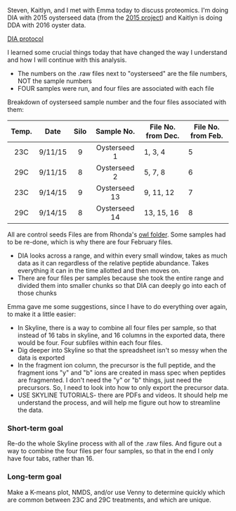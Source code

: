 Steven, Kaitlyn, and I met with Emma today to discuss proteomics. I'm doing DIA with 2015 oysterseed data (from the [2015 project](https://github.com/RobertsLab/project-pacific.oyster-larvae/wiki/2015-Oyster-Seed-experiment-23C-vs.-29C)) and Kaitlyn is doing DDA with 2016 oyster data.

[DIA protocol](https://github.com/RobertsLab/resources/blob/master/protocols/DIA-data-Analyses.md)

I learned some crucial things today that have changed the way I understand and how I will continue with this analysis.
- The numbers on the .raw files next to "oysterseed" are the file numbers, NOT the sample numbers
- FOUR samples were run, and four files are associated with each file

Breakdown of oysterseed sample number and the four files associated with them:

| Temp.   |  Date   |   Silo  |     Sample No.    |   File No. from Dec.   |   File No. from Feb. |
|  :---:  |  :---:  |  :---:  |       :---:       | ---------------------- | -------------------- |
| 23C     | 9/11/15 | 9       | Oysterseed 1      | 1, 3, 4                | 5                    |
| 29C     | 9/11/15 | 8       | Oysterseed 2      | 5, 7, 8                | 6                    |
| 23C     | 9/14/15 | 9       | Oysterseed 13     | 9, 11, 12              | 7                    |
| 29C     | 9/14/15 | 8       | Oysterseed 14     | 13, 15, 16             | 8                    |

All are control seeds
Files are from Rhonda's [owl folder](http://owl.fish.washington.edu/phainopepla/C_gigas/2015-12-30/).
Some samples had to be re-done, which is why there are four February files.

 - DIA looks across a range, and within every small window, takes as much data as it can regardless of the relative peptide abundance. Takes everything it can in the time allotted and then moves on. 
  - There are four files per samples because she took the entire range and divided them into smaller chunks so that DIA can deeply go into each of those chunks
  
Emma gave me some suggestions, since I have to do everything over again, to make it a little easier:
- In Skyline, there is a way to combine all four files per sample, so that instead of 16 tabs in skyline, and 16 columns in the exported data, there would be four. Four subfiles within each four files.
- Dig deeper into Skyline so that the spreadsheet isn't so messy when the data is exported
- In the fragment ion column, the precursor is the full peptide, and the fragment ions "y" and "b" ions are created in mass spec when peptides are fragmented. I don't need the "y" or "b" things, just need the precursors. So, I need to look into how to only export the precursor data.
- USE SKYLINE TUTORIALS- there are PDFs and videos. It should help me understand the process, and will help me figure out how to streamline the data. 


### Short-term goal
Re-do the whole Skyline process with all of the .raw files. And figure out a way to combine the four files per four samples, so that in the end I only have four tabs, rather than 16.

### Long-term goal
Make a K-means plot, NMDS, and/or use Venny to determine quickly which are common between 23C and 29C treatments, and which are unique.
